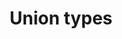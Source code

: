 ---
title: 'Union types'
description: Union types enable developers to define data structures that can hold values of different types. This flexibility allows for the representation of diverse data formats within a unified structure, making it easier to work with heterogeneous data. As a result, the separation of code from data becomes more pronounced, facilitating easier manipulation and processing of heterogeneous data. <br>By embracing union types, data-oriented programming achieves a higher level of abstraction, enabling seamless integration and efficient handling of diverse data formats.
image:
---